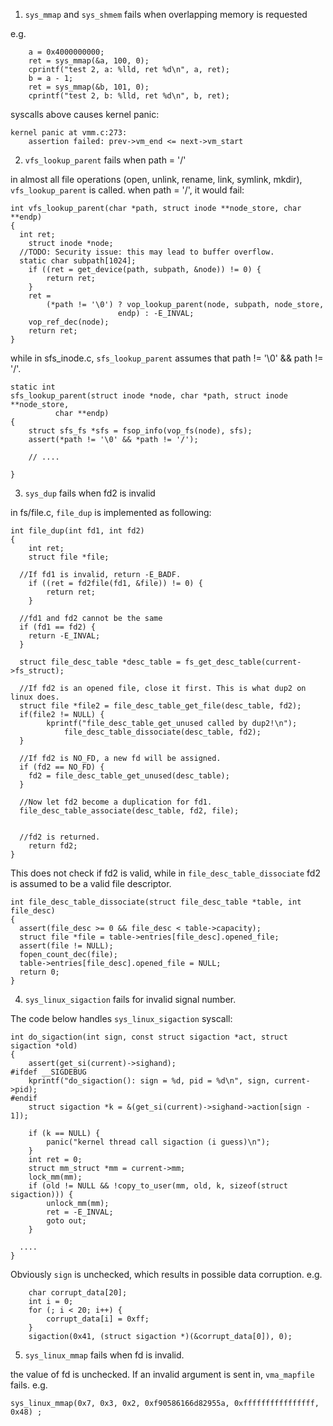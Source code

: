 1. `sys_mmap` and `sys_shmem` fails when overlapping memory is requested

e.g. 

```
    a = 0x4000000000;
	ret = sys_mmap(&a, 100, 0);
    cprintf("test 2, a: %lld, ret %d\n", a, ret);
    b = a - 1;
    ret = sys_mmap(&b, 101, 0);
    cprintf("test 2, b: %lld, ret %d\n", b, ret);
```

syscalls above causes kernel panic:

```
kernel panic at vmm.c:273:
    assertion failed: prev->vm_end <= next->vm_start
```


2. `vfs_lookup_parent` fails when path = '/'

in almost all file operations (open, unlink, rename, link, symlink, mkdir), `vfs_lookup_parent` is called. when path = '/', it would fail:

```
int vfs_lookup_parent(char *path, struct inode **node_store, char **endp)
{
  int ret;
	struct inode *node;
  //TODO: Security issue: this may lead to buffer overflow.
  static char subpath[1024];
	if ((ret = get_device(path, subpath, &node)) != 0) {
		return ret;
	}
	ret =
	    (*path != '\0') ? vop_lookup_parent(node, subpath, node_store,
						endp) : -E_INVAL;
	vop_ref_dec(node);
	return ret;
}
```

while in sfs\_inode.c, `sfs_lookup_parent` assumes that path != '\0' && path != '/'.

```
static int
sfs_lookup_parent(struct inode *node, char *path, struct inode **node_store,
		  char **endp)
{
	struct sfs_fs *sfs = fsop_info(vop_fs(node), sfs);
	assert(*path != '\0' && *path != '/');

    // ....

}
```


3. `sys_dup` fails when fd2 is invalid

in fs/file.c, `file_dup` is implemented as following: 

```
int file_dup(int fd1, int fd2)
{
	int ret;
	struct file *file;

  //If fd1 is invalid, return -E_BADF.
	if ((ret = fd2file(fd1, &file)) != 0) {
		return ret;
	}

  //fd1 and fd2 cannot be the same
  if (fd1 == fd2) {
    return -E_INVAL;
  }

  struct file_desc_table *desc_table = fs_get_desc_table(current->fs_struct);

  //If fd2 is an opened file, close it first. This is what dup2 on linux does.
  struct file *file2 = file_desc_table_get_file(desc_table, fd2);
  if(file2 != NULL) {
		kprintf("file_desc_table_get_unused called by dup2!\n");
    		file_desc_table_dissociate(desc_table, fd2);
  }

  //If fd2 is NO_FD, a new fd will be assigned.
  if (fd2 == NO_FD) {
    fd2 = file_desc_table_get_unused(desc_table);
  }

  //Now let fd2 become a duplication for fd1.
  file_desc_table_associate(desc_table, fd2, file);
  

  //fd2 is returned.
	return fd2;
}
```

This does not check if fd2 is valid, while in `file_desc_table_dissociate` fd2 is assumed to be a valid file descriptor.

```
int file_desc_table_dissociate(struct file_desc_table *table, int file_desc)
{
  assert(file_desc >= 0 && file_desc < table->capacity);
  struct file *file = table->entries[file_desc].opened_file;
  assert(file != NULL);
  fopen_count_dec(file);
  table->entries[file_desc].opened_file = NULL;
  return 0;
}
```

4. `sys_linux_sigaction` fails for invalid signal number.

The code below handles `sys_linux_sigaction` syscall:

```
int do_sigaction(int sign, const struct sigaction *act, struct sigaction *old)
{
	assert(get_si(current)->sighand);
#ifdef __SIGDEBUG
	kprintf("do_sigaction(): sign = %d, pid = %d\n", sign, current->pid);
#endif
	struct sigaction *k = &(get_si(current)->sighand->action[sign - 1]);

	if (k == NULL) {
		panic("kernel thread call sigaction (i guess)\n");
	}
	int ret = 0;
	struct mm_struct *mm = current->mm;
	lock_mm(mm);
	if (old != NULL && !copy_to_user(mm, old, k, sizeof(struct sigaction))) {
		unlock_mm(mm);
		ret = -E_INVAL;
		goto out;
	}

  ....
}
```

Obviously `sign` is unchecked, which results in possible data corruption. e.g.

```
    char corrupt_data[20];
    int i = 0;
    for (; i < 20; i++) {
        corrupt_data[i] = 0xff;
    }
    sigaction(0x41, (struct sigaction *)(&corrupt_data[0]), 0);
```


5. `sys_linux_mmap` fails when fd is invalid.

the value of fd is unchecked. If an invalid argument is sent in, `vma_mapfile` fails. e.g.


```
sys_linux_mmap(0x7, 0x3, 0x2, 0xf90586166d82955a, 0xffffffffffffffff, 0x48) ;
```